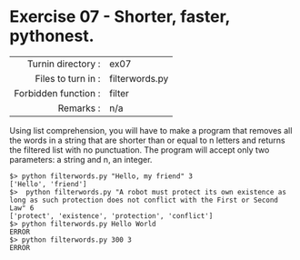# Exercise 07 - Shorter, faster, pythonest.

|                         |                    |
| -----------------------:| ------------------ |
|   Turnin directory :    |  ex07              |
|   Files to turn in :    |  filterwords.py    |
|   Forbidden function :  |  filter            |
|   Remarks :             |  n/a               |

Using list comprehension, you will have to make a program that removes all the words in a string that are shorter than or equal to n letters and returns the filtered list with no punctuation.
The program will accept only two parameters: a string and n, an integer.

```console
$> python filterwords.py "Hello, my friend" 3
['Hello', 'friend']
$>  python filterwords.py "A robot must protect its own existence as long as such protection does not conflict with the First or Second Law" 6
['protect', 'existence', 'protection', 'conflict']
$> python filterwords.py Hello World
ERROR
$> python filterwords.py 300 3
ERROR
```
